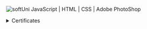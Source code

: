 ![softUni](https://user-images.githubusercontent.com/86298268/129677748-bb35591b-c25a-4249-b0ea-aeb34700752d.png)
JavaScript | HTML | CSS | Adobe PhotoShop

<details>
  <summary>Certificates</summary>

  |                         Course:                        |                 Information:                         |  Certificate:                      |
  | -------------------------------------------------------| -----------------------------------------------------| -------------------                |
  |    Programming Basics with JavaScript - February 2021  |  Issue date: 23/03/2021 ,  Grade: 5.99 (out of 6.00) | <a href="https://softuni.bg/certificates/details/101881/5c00e3e9">JavaScript Programming Basics</a>
 

  

 
</details>
